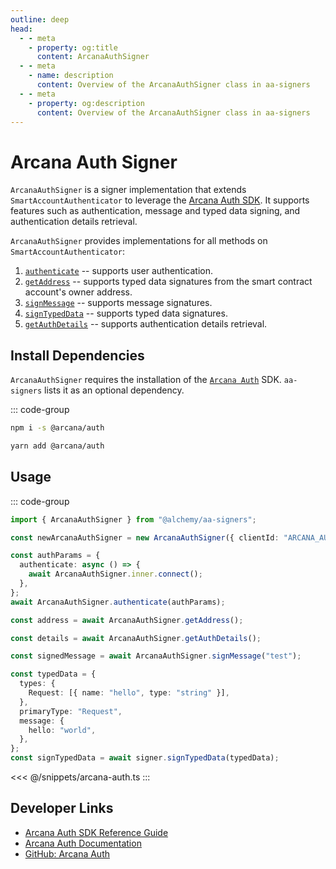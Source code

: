 ```yaml
---
outline: deep
head:
  - - meta
    - property: og:title
      content: ArcanaAuthSigner
  - - meta
    - name: description
      content: Overview of the ArcanaAuthSigner class in aa-signers
  - - meta
    - property: og:description
      content: Overview of the ArcanaAuthSigner class in aa-signers
---
```


# Arcana Auth Signer

`ArcanaAuthSigner` is a signer implementation that extends `SmartAccountAuthenticator` to leverage the [Arcana Auth SDK](https://docs.arcana.network). It supports features such as authentication, message and typed data signing, and authentication details retrieval.

`ArcanaAuthSigner` provides implementations for all methods on `SmartAccountAuthenticator`:

1.  [`authenticate`](/packages/aa-signers/arcana-auth/authenticate) -- supports user authentication.
2.  [`getAddress`](/packages/aa-signers/arcana-auth/getAddress) -- supports typed data signatures from the smart contract account's owner address.
3.  [`signMessage`](/packages/aa-signers/arcana-auth/signMessage) -- supports message signatures.
4.  [`signTypedData`](/packages/aa-signers/arcana-authsignTypedData) -- supports typed data signatures.
5.  [`getAuthDetails`](/packages/aa-signers/arcana-auth/getAuthDetails) -- supports authentication details retrieval.

## Install Dependencies

`ArcanaAuthSigner` requires the installation of the [`Arcana Auth`](https://www.npmjs.com/package/@arcana/auth) SDK. `aa-signers` lists it as an optional dependency.

::: code-group

```bash [npm]
npm i -s @arcana/auth
```

```bash [yarn]
yarn add @arcana/auth
```

## Usage

::: code-group

```ts [example.ts]
import { ArcanaAuthSigner } from "@alchemy/aa-signers";

const newArcanaAuthSigner = new ArcanaAuthSigner({ clientId: "ARCANA_AUTH_CLIENT_ID" });

const authParams = {
  authenticate: async () => {
    await ArcanaAuthSigner.inner.connect();
  },
};
await ArcanaAuthSigner.authenticate(authParams);

const address = await ArcanaAuthSigner.getAddress();

const details = await ArcanaAuthSigner.getAuthDetails();

const signedMessage = await ArcanaAuthSigner.signMessage("test");

const typedData = {
  types: {
    Request: [{ name: "hello", type: "string" }],
  },
  primaryType: "Request",
  message: {
    hello: "world",
  },
};
const signTypedData = await signer.signTypedData(typedData);
```

<<< @/snippets/arcana-auth.ts
:::

## Developer Links

- [Arcana Auth SDK Reference Guide](https://authsdk-ref-guide.netlify.app/)
- [Arcana Auth Documentation](https://docs.arcana.network)
- [GitHub: Arcana Auth](https://github.com/arcana-network/auth)
